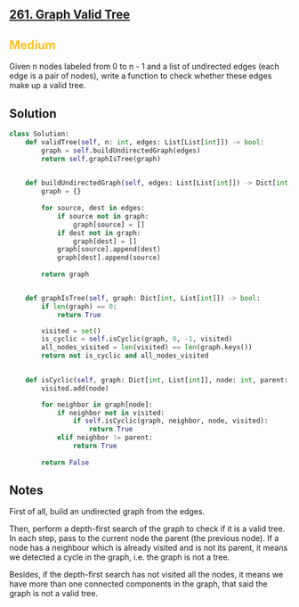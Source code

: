 ## [261. Graph Valid Tree](https://leetcode.com/problems/graph-valid-tree/)

<h2 style="color:#fac31d">Medium</h2>

Given n nodes labeled from 0 to n - 1 and a list of undirected edges (each edge is a pair of nodes), write a function to check whether these edges make up a valid tree.

## Solution
```python
class Solution:
    def validTree(self, n: int, edges: List[List[int]]) -> bool:
        graph = self.buildUndirectedGraph(edges)
        return self.graphIsTree(graph)
        

    def buildUndirectedGraph(self, edges: List[List[int]]) -> Dict[int, List[int]]:
        graph = {}
        
        for source, dest in edges:
            if source not in graph:
                graph[source] = []
            if dest not in graph:
                graph[dest] = []
            graph[source].append(dest)
            graph[dest].append(source)
        
        return graph


    def graphIsTree(self, graph: Dict[int, List[int]]) -> bool:
        if len(graph) == 0:
            return True

        visited = set()
        is_cyclic = self.isCyclic(graph, 0, -1, visited)
        all_nodes_visited = len(visited) == len(graph.keys())
        return not is_cyclic and all_nodes_visited

    
    def isCyclic(self, graph: Dict[int, List[int]], node: int, parent: int, visited: set[int]) -> bool:
        visited.add(node)

        for neighbor in graph[node]:
            if neighbor not in visited:
                if self.isCyclic(graph, neighbor, node, visited):
                    return True
            elif neighbor != parent:
                return True
            
        return False
```

## Notes
First of all, build an undirected graph from the edges.

Then, perform a depth-first search of the graph to check if it is a valid tree. In each step, pass to the current node the parent (the previous node). If a node has a neighbour which is already visited and is not its parent, it means we detected a cycle in the graph, i.e. the graph is not a tree.

Besides, if the depth-first search has not visited all the nodes, it means we have more than one connected components in the graph, that said the graph is not a valid tree.
